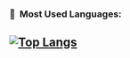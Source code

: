 ### 🐍 &nbsp;Most Used Languages:
[![Top Langs](https://github-readme-stats-andrewapollo628.vercel.app/api/top-langs/?username=AndrewApollo628&layout=compact&theme=vision-friendly-dark)](https://github.com/AndrewApollo628/github-readme-stats)
---
